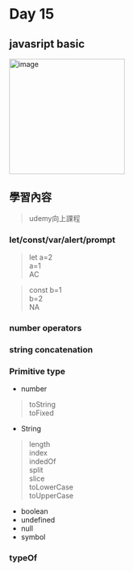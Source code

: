 # Day 15
## javasript basic
<img width="229" alt="image" src="https://user-images.githubusercontent.com/87524840/166291573-8850ea2e-6c07-4856-a778-0d6b6e4bf43c.png">

## 學習內容
> udemy向上課程
### let/const/var/alert/prompt
>let a=2<br>
>a=1<br>
>AC

>const b=1<br>
>b=2<br>
>NA

### number operators
### string concatenation

### Primitive type
* number
>toString<br>
>toFixed
* String
>length<br>
>index<br>
>indedOf<br>
>split<br>
>slice<br>
>toLowerCase<br>
>toUpperCase<br>
* boolean
* undefined
* null
* symbol
### typeOf

